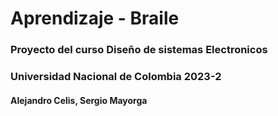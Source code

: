 # Aprendizaje - Braile
### Proyecto del curso Diseño de sistemas Electronicos
### Universidad Nacional de Colombia 2023-2
#### Alejandro Celis, Sergio Mayorga
